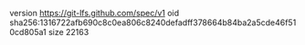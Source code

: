 version https://git-lfs.github.com/spec/v1
oid sha256:1316722afb690c8c0ea806c8240defadff378664b84ba2a5cde46f510cd805a1
size 22163
